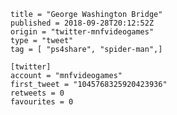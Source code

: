 ```
title = "George Washington Bridge"
published = 2018-09-28T20:12:52Z
origin = "twitter-mnfvideogames"
type = "tweet"
tag = [ "ps4share", "spider-man",]

[twitter]
account = "mnfvideogames"
first_tweet = "1045768325920423936"
retweets = 0
favourites = 0
```

<p class='image'><img src='https://mnf.m17s.net/2018/09/28/DoNQv6CX0AIgoN5.jpg' alt=''></p>

